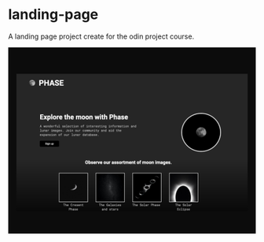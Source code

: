 # landing-page
A landing page project create for the odin project course.

![alt text](images/landing-page-screenshot.jpg "Screenshot of landing page")

